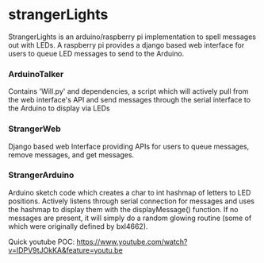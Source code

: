 # strangerLights
StrangerLights is an arduino/raspberry pi implementation to spell messages out with LEDs. A raspberry pi provides
a django based web interface for users to queue LED messages to send to the Arduino.

### ArduinoTalker
Contains 'Will.py' and dependencies, a script which will actively pull from the web interface's API and send messages
through the serial interface to the Arduino to display via LEDs

### StrangerWeb
Django based web Interface providing APIs for users to queue messages, remove messages, and get messages.

### StrangerArduino
Arduino sketch code which creates a char to int hashmap of letters to LED positions. Actively listens through serial connection
for messages and uses the hashmap to display them with the displayMessage() function. If no messages are present, it will simply
do a random glowing routine (some of which were originally defined by bxl4662).

Quick youtube POC:
https://www.youtube.com/watch?v=IDPV9tJOkKA&feature=youtu.be

